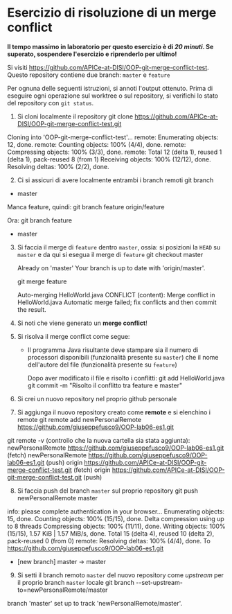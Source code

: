 # Esercizio di risoluzione di un merge conflict

**Il tempo massimo in laboratorio per questo esercizio è di _20 minuti_.
Se superato, sospendere l'esercizio e riprenderlo per ultimo!**

Si visiti https://github.com/APICe-at-DISI/OOP-git-merge-conflict-test.
Questo repository contiene due branch: `master` e `feature`

Per ognuna delle seguenti istruzioni, si annoti l'output ottenuto.
Prima di eseguire ogni operazione sul worktree o sul repository,
si verifichi lo stato del repository con `git status`.

1. Si cloni localmente il repository
git clone https://github.com/APICe-at-DISI/OOP-git-merge-conflict-test.git

Cloning into 'OOP-git-merge-conflict-test'...
remote: Enumerating objects: 12, done.
remote: Counting objects: 100% (4/4), done.
remote: Compressing objects: 100% (3/3), done.
remote: Total 12 (delta 1), reused 1 (delta 1), pack-reused 8 (from 1)
Receiving objects: 100% (12/12), done.
Resolving deltas: 100% (2/2), done.


2. Ci si assicuri di avere localmente entrambi i branch remoti 
git branch
* master

Manca feature, quindi: git branch feature origin/feature

Ora: git branch
  feature
* master


3. Si faccia il merge di `feature` dentro `master`, ossia: si posizioni la `HEAD` su `master`
   e da qui si esegua il merge di `feature`
   git checkout master

    Already on 'master'
    Your branch is up to date with 'origin/master'.



   git merge feature   

    Auto-merging HelloWorld.java
    CONFLICT (content): Merge conflict in HelloWorld.java
    Automatic merge failed; fix conflicts and then commit the result.

   
4. Si noti che viene generato un **merge conflict**!
5. Si risolva il merge conflict come segue:
   - Il programma Java risultante deve stampare sia il numero di processori disponibili
     (funzionalità presente su `master`)
     che il nome dell'autore del file
     (funzionalità presente su `feature`)

     Dopo aver modificato il file e risolto i conflitti:
     git add HelloWorld.java
     git commit -m "Risolto il conflitto tra feature e master"

6. Si crei un nuovo repository nel proprio github personale
7. Si aggiunga il nuovo repository creato come **remote** e si elenchino i remote
git remote add newPersonalRemote https://github.com/giuseppefusco9/OOP-lab06-es1.git

git remote -v (controllo che la nuova cartella sia stata aggiunta):
newPersonalRemote       https://github.com/giuseppefusco9/OOP-lab06-es1.git (fetch)
newPersonalRemote       https://github.com/giuseppefusco9/OOP-lab06-es1.git (push)
origin  https://github.com/APICe-at-DISI/OOP-git-merge-conflict-test.git (fetch)
origin  https://github.com/APICe-at-DISI/OOP-git-merge-conflict-test.git (push)

8. Si faccia push del branch `master` sul proprio repository
 git push newPersonalRemote master

info: please complete authentication in your browser...
Enumerating objects: 15, done.
Counting objects: 100% (15/15), done.
Delta compression using up to 8 threads
Compressing objects: 100% (11/11), done.
Writing objects: 100% (15/15), 1.57 KiB | 1.57 MiB/s, done.
Total 15 (delta 4), reused 10 (delta 2), pack-reused 0 (from 0)
remote: Resolving deltas: 100% (4/4), done.
To https://github.com/giuseppefusco9/OOP-lab06-es1.git
 * [new branch]      master -> master


9. Si setti il branch remoto `master` del nuovo repository come *upstream* per il proprio branch `master` locale
git branch --set-upstream-to=newPersonalRemote/master


branch 'master' set up to track 'newPersonalRemote/master'.
